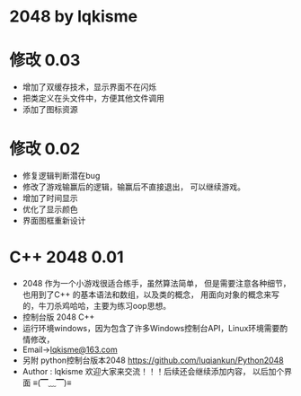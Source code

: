 # **2048 by lqkisme**

# 修改  0.03
- 增加了双缓存技术，显示界面不在闪烁
- 把类定义在头文件中，方便其他文件调用
- 添加了图标资源


# 修改  0.02
- 修复逻辑判断潜在bug
- 修改了游戏输赢后的逻辑，输赢后不直接退出，
	可以继续游戏。
- 增加了时间显示
- 优化了显示颜色
- 界面图框重新设计

# C++ 2048  0.01

- 2048 作为一个小游戏很适合练手，虽然算法简单，
  但是需要注意各种细节，也用到了C++ 的基本语法和数组，以及类的概念，
  用面向对象的概念来写的，牛刀杀鸡哈哈，主要为练习oop思想。
- 控制台版 2048 C++
- 运行环境windows，因为包含了许多Windows控制台API，Linux环境需要酌情修改，
- Email->lqkisme@163.com
- 另附 python控制台版本2048 https://github.com/luqiankun/Python2048
- Author : lqkisme
  欢迎大家来交流！！！后续还会继续添加内容， 以后加个界面 ≡(▔﹏▔)≡
